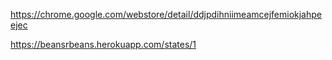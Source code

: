 https://chrome.google.com/webstore/detail/ddjpdihniimeamcejfemiokjahpeejec

https://beansrbeans.herokuapp.com/states/1
